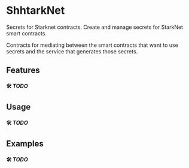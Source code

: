 # ShhtarkNet

Secrets for Starknet contracts. Create and manage secrets for StarkNet smart contracts.

Contracts for mediating between the smart contracts that want to use secrets and the service that generates those secrets.

## Features

#### 🛠️ *TODO*

## Usage

#### 🛠️ *TODO*

## Examples

#### 🛠️ *TODO*
